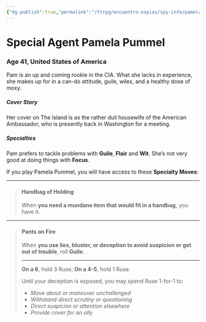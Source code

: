 ```yaml
---
{"dg-publish":true,"permalink":"/ttrpg/encuentro-espias/spy-info/pamela-pummel/","tags":["TTRPG/Games/EE"]}
---
```


# Special Agent Pamela Pummel
### Age 41, United States of America

Pam is an up and coming rookie in the CIA. What she lacks in experience, she makes up for in a can-do attitude, guile, wiles, and a healthy dose of moxy. 

##### Cover Story
Her cover on The Island is as the rather dull housewife of the American Ambassador, who is presently back in Washington for a meeting.

##### Specialties
Pam prefers to tackle problems with **Guile**, **Flair** and **Wit**. She’s not very good at doing things with **Focus**.

If you play Pamela Pummel, you will have access to these **Specialty Moves**:

---

>#### Handbag of Holding
>When **you need a mundane item that would fit in a handbag**, you have it.

---
>#### Pants on Fire
>When **you use lies, bluster, or deception to avoid suspicion or get out of trouble**, roll **Guile**.
>
>---
>**On a 6**, hold 3 Ruse;
>**On a 4-5**, hold 1 Ruse.
>
>Until your deception is exposed, you may spend Ruse 1-for-1 to:
>- *Move about or maneuver unchallenged*
>- *Withstand direct scrutiny or questioning*
>- *Direct suspicion or attention elsewhere*
>- *Provide cover for an ally*